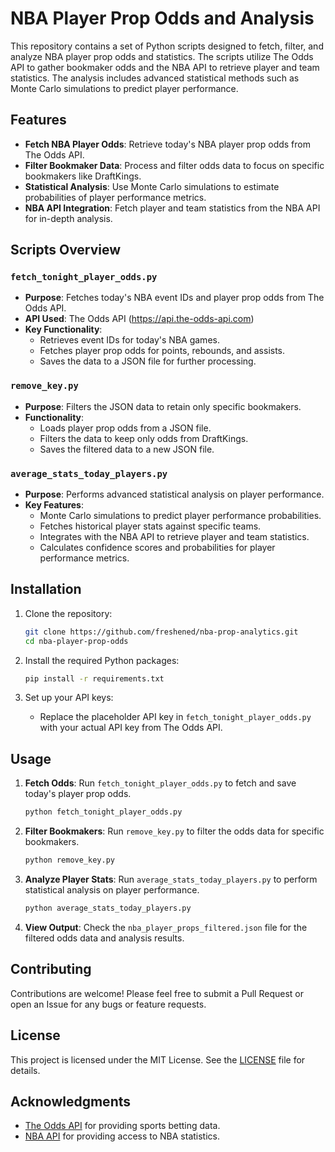 # NBA Player Prop Odds and Analysis

This repository contains a set of Python scripts designed to fetch, filter, and analyze NBA player prop odds and statistics. The scripts utilize The Odds API to gather bookmaker odds and the NBA API to retrieve player and team statistics. The analysis includes advanced statistical methods such as Monte Carlo simulations to predict player performance.

## Features

- **Fetch NBA Player Odds**: Retrieve today's NBA player prop odds from The Odds API.
- **Filter Bookmaker Data**: Process and filter odds data to focus on specific bookmakers like DraftKings.
- **Statistical Analysis**: Use Monte Carlo simulations to estimate probabilities of player performance metrics.
- **NBA API Integration**: Fetch player and team statistics from the NBA API for in-depth analysis.

## Scripts Overview

### `fetch_tonight_player_odds.py`

- **Purpose**: Fetches today's NBA event IDs and player prop odds from The Odds API.
- **API Used**: The Odds API (https://api.the-odds-api.com)
- **Key Functionality**:
  - Retrieves event IDs for today's NBA games.
  - Fetches player prop odds for points, rebounds, and assists.
  - Saves the data to a JSON file for further processing.

### `remove_key.py`

- **Purpose**: Filters the JSON data to retain only specific bookmakers.
- **Functionality**:
  - Loads player prop odds from a JSON file.
  - Filters the data to keep only odds from DraftKings.
  - Saves the filtered data to a new JSON file.

### `average_stats_today_players.py`

- **Purpose**: Performs advanced statistical analysis on player performance.
- **Key Features**:
  - Monte Carlo simulations to predict player performance probabilities.
  - Fetches historical player stats against specific teams.
  - Integrates with the NBA API to retrieve player and team statistics.
  - Calculates confidence scores and probabilities for player performance metrics.

## Installation

1. Clone the repository:
   ```bash
   git clone https://github.com/freshened/nba-prop-analytics.git
   cd nba-player-prop-odds
   ```

2. Install the required Python packages:
   ```bash
   pip install -r requirements.txt
   ```

3. Set up your API keys:
   - Replace the placeholder API key in `fetch_tonight_player_odds.py` with your actual API key from The Odds API.

## Usage

1. **Fetch Odds**: Run `fetch_tonight_player_odds.py` to fetch and save today's player prop odds.
   ```bash
   python fetch_tonight_player_odds.py
   ```

2. **Filter Bookmakers**: Run `remove_key.py` to filter the odds data for specific bookmakers.
   ```bash
   python remove_key.py
   ```

3. **Analyze Player Stats**: Run `average_stats_today_players.py` to perform statistical analysis on player performance.
   ```bash
   python average_stats_today_players.py
   ```

4. **View Output**: Check the `nba_player_props_filtered.json` file for the filtered odds data and analysis results.


## Contributing

Contributions are welcome! Please feel free to submit a Pull Request or open an Issue for any bugs or feature requests.

## License

This project is licensed under the MIT License. See the [LICENSE](LICENSE) file for details.

## Acknowledgments

- [The Odds API](https://the-odds-api.com) for providing sports betting data.
- [NBA API](https://github.com/swar/nba_api) for providing access to NBA statistics.
